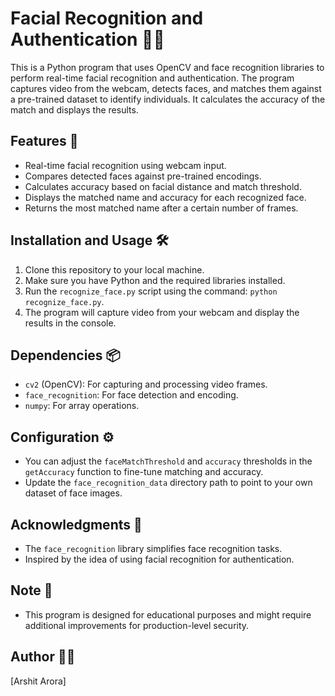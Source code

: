 # Facial Recognition and Authentication 👤🔐

This is a Python program that uses OpenCV and face recognition libraries to perform real-time facial recognition and authentication. The program captures video from the webcam, detects faces, and matches them against a pre-trained dataset to identify individuals. It calculates the accuracy of the match and displays the results.

## Features 🌟

- Real-time facial recognition using webcam input.
- Compares detected faces against pre-trained encodings.
- Calculates accuracy based on facial distance and match threshold.
- Displays the matched name and accuracy for each recognized face.
- Returns the most matched name after a certain number of frames.

## Installation and Usage 🛠️

1. Clone this repository to your local machine.
2. Make sure you have Python and the required libraries installed.
3. Run the `recognize_face.py` script using the command: `python recognize_face.py`.
4. The program will capture video from your webcam and display the results in the console.

## Dependencies 📦

- `cv2` (OpenCV): For capturing and processing video frames.
- `face_recognition`: For face detection and encoding.
- `numpy`: For array operations.

## Configuration ⚙️

- You can adjust the `faceMatchThreshold` and `accuracy` thresholds in the `getAccuracy` function to fine-tune matching and accuracy.
- Update the `face_recognition_data` directory path to point to your own dataset of face images.

## Acknowledgments 🙌

- The `face_recognition` library simplifies face recognition tasks.
- Inspired by the idea of using facial recognition for authentication.

## Note 📝

- This program is designed for educational purposes and might require additional improvements for production-level security.

## Author 🧑‍💻

[Arshit Arora]


